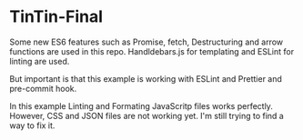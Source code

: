 # TinTin-Final

Some new ES6 features such as Promise, fetch, Destructuring and arrow functions are used in this repo.
Handldebars.js for templating and ESLint for linting are used.


But important is that this example is working with ESLint and Prettier and pre-commit hook.


In this example Linting and Formating JavaScritp files works perfectly.
However, CSS and JSON files are not working yet. I'm still trying to find a way to fix it.
